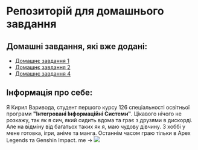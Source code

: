 # Репозиторій для домашнього завдання
## Домашні завдання, які вже додані:
   - [Домашнє завдання 1 ](hw1)
   - [Домашнє завдання 2 ](hw2)
   - [Домашнє завдання 4 ](hw4)
## Інформація про себе:
Я Кирил Варивода, студент першого курсу 126 спеціальності освітньої програми **"Інтегровані Інформаційні Системи"**.
Цікавого нічого не розкажу, так як я сич, який сидить вдома та грає з друзями в дискорді. Але на відміну від багатьох
таких як я, маю чудову дівчину. З хоббі у мене готовка, ігри, аніме та манга. Останнім часом граю тільки в Apex Legends та Genshin Impact.
me -> ![](https://media.tenor.com/evOjo3SiS1sAAAAd/cat-blink.gif)
